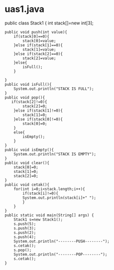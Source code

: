 # uas1.java

public class Stack1 {
 int stack[]=new int[3];
   
    public void push(int value){
        if(stack[0]==0){
            stack[0]=value;
        }else if(stack[1]==0){
            stack[1]=value;
        }else if(stack[2]==0){
            stack[2]=value;
        }else{
            isFull();
        }
       
    }
    public void isFull(){
        System.out.println("STACK IS FULL");
    }
    public void pop(){
       if(stack[2]!=0){
            stack[2]=0;
        }else if(stack[1]!=0){
            stack[1]=0;
        }else if(stack[0]!=0){
            stack[0]=0;
        }
        else{
            isEmpty();
        }
    }
    public void isEmpty(){
        System.out.println("STACK IS EMPTY");
    }
    public void clear(){
        stack[0]=0;
        stack[1]=0;
        stack[2]=0;
    }
    public void cetak(){
        for(int i=0;i<stack.length;i++){
            if(stack[i]!=0){
            System.out.println(stack[i]+" ");
            }
        }
    }
    public static void main(String[] args) {
        Stack1 s=new Stack1();
        s.push(5);
        s.push(3);
        s.push(2);
        s.push(4);
        System.out.println("--------PUSH--------");
        s.cetak();
        s.pop();
        System.out.println("--------POP--------");
        s.cetak();
    }

